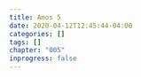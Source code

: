```yaml
---
title: Amos 5
date: 2020-04-12T12:45:44-04:00
categories: []
tags: []
chapter: "005"
inprogress: false
---
```


